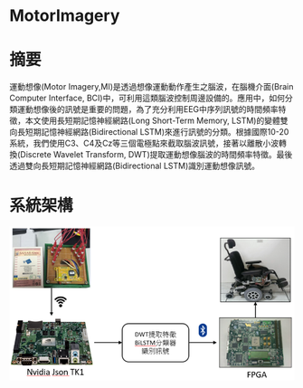 # MotorImagery
# 摘要 
運動想像(Motor Imagery,MI)是透過想像運動動作產生之腦波，在腦機介面(Brain Computer Interface, BCI)中，可利用這類腦波控制周邊設備的。應用中，如何分類運動想像後的訊號是重要的問題，為了充分利用EEG中序列訊號的時間頻率特徵，本文使用長短期記憶神經網路(Long Short-Term Memory, LSTM)的變體雙向長短期記憶神經網路(Bidirectional LSTM)來進行訊號的分類。根據國際10-20系統，我們使用C3、C4及Cz等三個電極點來截取腦波訊號，接著以離散小波轉換(Discrete Wavelet Transform, DWT)提取運動想像腦波的時間頻率特徵。最後透過雙向長短期記憶神經網路(Bidirectional LSTM)識別運動想像訊號。
# 系統架構    
![image](https://github.com/snake1597/MotorImagery/blob/master/SystemArchitecture.png)
